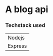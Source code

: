 # A blog api


<div>
 <h3>Techstack used</h3>
<table>
    <tbody>
        <tr>
            <td>Nodejs</td> 
        </tr>
       <tr>
            <td>Express</td> 
        </tr>
	</tbody>
</table>

 </div>

